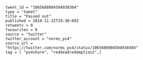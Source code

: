 ```
tweet_id = "1065688904504930304"
type = "tweet"
title = "Passed out"
published = 2018-11-22T19:30:09Z
retweets = 0
favourites = 0
source = "twitter"
twitter_account = "norms_ps4"
source_url = "https://twitter.com/norms_ps4/status/1065688904504930304"
tag = [ "ps4share", "reddeadredemption2",]
```

<p class='image'><img src='https://mnf.m17s.net/2018/11/22/DsoWaLqWsAAN1T1.jpg' alt=''></p>

